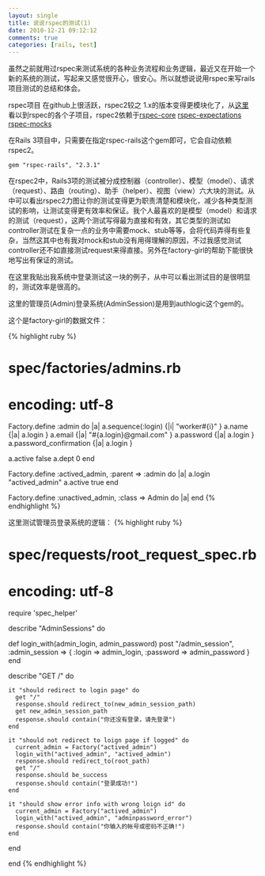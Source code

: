 ```yaml
---
layout: single
title: 说说rspec的测试(1)
date: 2010-12-21 09:12:12
comments: true
categories: [rails, test]
---
```


虽然之前就用过rspec来测试系统的各种业务流程和业务逻辑，最近又在开始一个新的系统的测试，写起来又感觉很开心，很安心。所以就想说说用rspec来写rails项目测试的总结和体会。

rspec项目 在github上很活跃，rspec2较之 1.x的版本变得更模块化了，从[这里](https://github.com/rspec/) 看以到rspec的各个子项目，rspec2依赖于[rspec-core](https://github.com/rspec/rspec-core) [rspec-expectations](https://github.com/rspec/rspec-expectations) [rspec-mocks](https://github.com/rspec/rspec-mocks)

在Rails 3项目中，只需要在指定rspec-rails这个gem即可，它会自动依赖rspec2。

```
gem "rspec-rails", "2.3.1"
```

在rspec2中，Rails3项的测试被分成控制器（controller）、模型（model）、请求（request）、路由（routing）、助手（helper）、视图（view）六大块的测试。从中可以看出rspec2力图让你的测试变得更为职责清楚和模块化，减少各种类型测试的影响，让测试变得更有效率和保证。我个人最喜欢的是模型（model）和请求的测试（request），这两个测试写得最为直接和有效，其它类型的测试如controller测试在复杂一点的业务中需要mock、stub等等，会将代码弄得有些复杂，当然这其中也有我对mock和stub没有用得理解的原因，不过我感觉测试controller还不如直接测试request来得直接。另外在factory-girl的帮助下能很快地写出有保证的测试。

在这里我贴出我系统中登录测试这一块的例子，从中可以看出测试目的是很明显的，测试效率是很高的。

这里的管理员(Admin)登录系统(AdminSession)是用到authlogic这个gem的。

这个是factory-girl的数据文件：

{% highlight ruby %}
# spec/factories/admins.rb
# encoding: utf-8
Factory.define :admin do |a|
  a.sequence(:login) {|i| "worker#{i}" }
  a.name             {|a| a.login      }
  a.email            {|a| "#{a.login}@gmail.com" }
  a.password         {|a| a.login }
  a.password_confirmation {|a| a.login }

  a.active           false
  a.dept             0
end

Factory.define :actived_admin, :parent => :admin do |a|
  a.login "actived_admin"
  a.active  true
end

Factory.define :unactived_admin, :class => Admin do |a|
end
{% endhighlight %}


这里测试管理员登录系统的逻辑：
{% highlight ruby %}
# spec/requests/root_request_spec.rb
# encoding: utf-8
require 'spec_helper'

describe "AdminSessions" do

  def login_with(admin_login, admin_password)
    post "/admin_session", :admin_session => { :login => admin_login,
                                               :password => admin_password }
  end

  describe "GET /" do

    it "should redirect to login page" do
      get "/"
      response.should redirect_to(new_admin_session_path)
      get new_admin_session_path
      response.should contain("你还没有登录，请先登录")
    end

    it "should not redirect to loign page if logged" do
      current_admin = Factory("actived_admin")
      login_with("actived_admin", "actived_admin")
      response.should redirect_to(root_path)
      get "/"
      response.should be_success
      response.should contain("登录成功!")
    end

    it "should show error info with wrong loign id" do
      current_admin = Factory("actived_admin")
      login_with("actived_admin", "adminpassword_error")
      response.should contain("你输入的帐号或密码不正确!")
    end

  end

end
{% endhighlight %}

